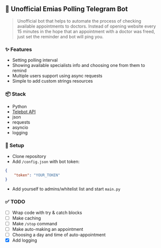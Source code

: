 ## 📰 Unofficial Emias Polling Telegram Bot
> Unofficial bot that helps to automate the process of checking available appointments to doctors.
Instead of opening website every 15 minutes in the hope that an appointment with a doctor was freed, just set the reminder and bot will ping you.

### ✨ Features
- Setting polling interval
- Showing available specialists info and choosing one from them to remind
- Multiple users support using async requests
- Simple to add custom strings resources

### 📦 Stack
- Python
- [Telebot API](https://pypi.org/project/pyTelegramBotAPI/)
- json
- requests
- asyncio
- logging

### 🚀 Setup
- Clone repository
- Add `/config.json` with bot token: 
```json
{
    "token": "YOUR_TOKEN"
}
```
- Add yourself to admins/whitelist list and start `main.py`

### ✅ TODO
- [ ] Wrap code with try & catch blocks
- [ ] Make caching
- [ ] Make `/stop` command
- [ ] Make auto-making an appointment
- [ ] Choosing a day and time of auto-appointment
- [x] Add logging